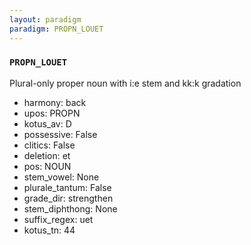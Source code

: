 ```yaml
---
layout: paradigm
paradigm: PROPN_LOUET
---
```

### ` PROPN_LOUET `

Plural-only proper noun with i:e stem and kk:k gradation
* harmony: back
* upos: PROPN
* kotus_av: D
* possessive: False
* clitics: False
* deletion: et
* pos: NOUN
* stem_vowel: None
* plurale_tantum: False
* grade_dir: strengthen
* stem_diphthong: None
* suffix_regex: uet
* kotus_tn: 44
